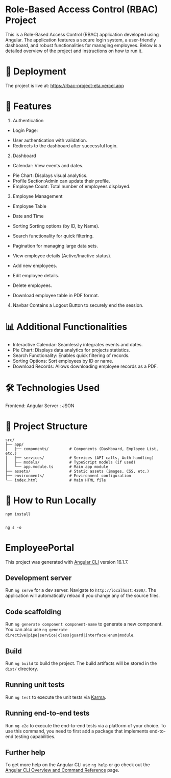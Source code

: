 # Role-Based Access Control (RBAC) Project

This is a Role-Based Access Control (RBAC) application developed using Angular. The application features a secure login system, a user-friendly dashboard, and robust functionalities for managing employees. Below is a detailed overview of the project and instructions on how to run it.

# 🚀 Deployment
The project is live at: https://rbac-project-eta.vercel.app

# 📑 Features
1. Authentication
* Login Page:
+ User authentication with validation.
+ Redirects to the dashboard after successful login.
2. Dashboard
* Calendar: View events and dates.
+ Pie Chart: Displays visual analytics.
+ Profile Section:Admin can update their profile.
+ Employee Count: Total number of employees displayed.
3. Employee Management
* Employee Table
* Date and Time
* Sorting Sorting options (by ID, by Name).

* Search functionality for quick filtering.
* Pagination for managing large data sets.

* View employee details (Active/Inactive status).
* Add new employees.
* Edit employee details.
* Delete employees.
* Download employee table in PDF format.
4. Navbar
Contains a Logout Button to securely end the session.

# 📊 Additional Functionalities
* Interactive Calendar: Seamlessly integrates events and dates.
* Pie Chart: Displays data analytics for projects statistics.
* Search Functionality: Enables quick filtering of records.
* Sorting Options: Sort employees by ID or name.
* Download Records: Allows downloading employee records as a PDF.

# 🛠️ Technologies Used
Frontend: Angular
Server : JSON

# 📂 Project Structure

```
src/
├── app/
│   ├── components/         # Components (Dashboard, Employee List, etc.)
│   ├── services/           # Services (API calls, Auth handling)
│   ├── models/             # TypeScript models (if used)
│   └── app.module.ts       # Main app module
├── assets/                 # Static assets (images, CSS, etc.)
├── environments/           # Environment configuration
└── index.html              # Main HTML file
```
# 🚀 How to Run Locally

```
npm install
```

```

ng s -o 
```



# EmployeePortal

This project was generated with [Angular CLI](https://github.com/angular/angular-cli) version 16.1.7.

## Development server

Run `ng serve` for a dev server. Navigate to `http://localhost:4200/`. The application will automatically reload if you change any of the source files.

## Code scaffolding

Run `ng generate component component-name` to generate a new component. You can also use `ng generate directive|pipe|service|class|guard|interface|enum|module`.

## Build

Run `ng build` to build the project. The build artifacts will be stored in the `dist/` directory.

## Running unit tests

Run `ng test` to execute the unit tests via [Karma](https://karma-runner.github.io).

## Running end-to-end tests

Run `ng e2e` to execute the end-to-end tests via a platform of your choice. To use this command, you need to first add a package that implements end-to-end testing capabilities.

## Further help

To get more help on the Angular CLI use `ng help` or go check out the [Angular CLI Overview and Command Reference](https://angular.io/cli) page.
